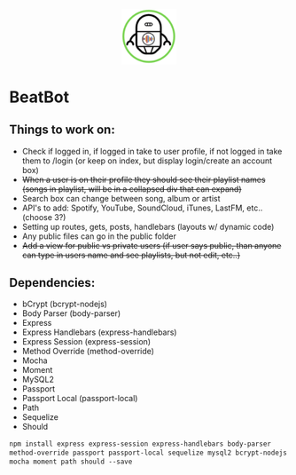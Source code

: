 <p align="center">
  <img width="100" src="https://raw.githubusercontent.com/sahanabalram/BeatBot/master/public/images/BeatBot-Logo.PNG" alt="BeatBot - Logo">
</p>

# BeatBot

## Things to work on:
- Check if logged in, if logged in take to user profile, if not logged in take them to /login (or keep on index, but display login/create an account box)
- ~~When a user is on their profile they should see their playlist names (songs in playlist, will be in a collapsed div that can expand)~~
- Search box can change between song, album or artist
- API's to add: Spotify, YouTube, SoundCloud, iTunes, LastFM, etc.. (choose 3?)
- Setting up routes, gets, posts, handlebars (layouts w/ dynamic code)
- Any public files can go in the public folder
- ~~Add a view for public vs private users (if user says public, than anyone can type in users name and see playlists, but not edit, etc..)~~

## Dependencies:
- bCrypt (bcrypt-nodejs)
- Body Parser (body-parser)
- Express
- Express Handlebars (express-handlebars)
- Express Session (express-session)
- Method Override (method-override)
- Mocha
- Moment
- MySQL2
- Passport
- Passport Local (passport-local)
- Path
- Sequelize
- Should

```
npm install express express-session express-handlebars body-parser method-override passport passport-local sequelize mysql2 bcrypt-nodejs mocha moment path should --save
```


